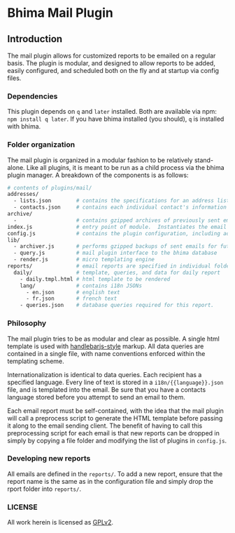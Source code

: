Bhima Mail Plugin
=================

Introduction
------------

The mail plugin allows for customized reports to be emailed on a regular basis.  The plugin is modular, and designed to
allow reports to be added, easily configured, and scheduled both on the fly and at startup via config files.

### Dependencies

This plugin depends on `q` and `later` installed.   Both are available via npm: `npm install q later`.  If you have bhima
installed (you should), `q` is installed with bhima.

### Folder organization

The mail plugin is organized in a modular fashion to be relatively stand-alone.  Like all plugins, it is
meant to be run as a child process via the bhima plugin manager.  A breakdown of the components is as
follows:

```bash
# contents of plugins/mail/
addresses/
  - lists.json        # contains the specifications for an address list (composed of contacts from contacts.json)
  - contacts.json     # contains each individual contact's information
archive/
  -                   # contains gzipped archives of previously sent emails (generated by lib/archive)
index.js              # entry point of module.  Instantiates the email plugin, schedules email
config.js             # contains the plugin configuration, including address lists and schedules for emails
lib/
  - archiver.js       # performs gzipped backups of sent emails for future reference
  - query.js          # mail plugin interface to the bhima database
  - render.js         # micro templating engine
reports/              # email reports are specified in individual folders here
  daily/              # template, queries, and data for daily report
    - daily.tmpl.html # html template to be rendered
    lang/             # contains i18n JSONs
      - en.json       # english text
      - fr.json       # french text
    - queries.json    # database queries required for this report.
```

### Philosophy

The mail plugin tries to be as modular and clear as possible.  A single html template is used with
[handlebarjs-style](http://handlebarsjs.com/) markup.  All data queries are contained in a single file,
with name conventions enforced within the templating scheme.

Internationalization is identical to data queries.  Each recipient has a specified language.  Every
line of text is stored in a `i18n/{{language}}.json` file, and is templated into the email.  Be sure
that you have a contacts language stored before you attempt to send an email to them.

Each email report must be self-contained, with the idea that the mail plugin will call a preprocess
script to generate the HTML template before passing it along to the email sending client.  The benefit
of having to call this preprocessing script for each email is that new reports can be dropped in simply
by copying a file folder and modifying the list of plugins in `config.js`.

### Developing new reports

All emails are defined in the `reports/`.  To add a new report, ensure that the report name is the same
as in the configuration file and simply drop the rport folder into `reports/`.

### LICENSE

All work herein is licensed as [GPLv2](./LICENSE).
